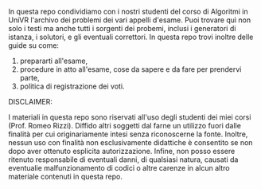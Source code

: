 In questa repo condividiamo con i nostri studenti del corso di Algoritmi in UniVR l'archivo dei problemi dei vari appelli d'esame. Puoi trovare quì non solo i testi ma anche tutti i sorgenti dei probemi, inclusi i generatori di istanza, i solutori, e gli eventuali correttori.
In questa repo trovi inoltre delle guide su come:

1. prepararti all'esame,
2. procedure in atto all'esame, cose da sapere e da fare per prendervi parte,
3. politica di registrazione dei voti.

DISCLAIMER:

I materiali in questa repo sono riservati all'uso degli studenti dei miei corsi (Prof. Romeo Rizzi). Diffido altri soggetti dal farne un utilizzo fuori dalle finalità per cui originariamente intesi senza riconoscerne la fonte. Inoltre, nessun uso con finalità non esclusivamente didattiche è consentito se non dopo aver ottenuto esplicita autorizzazione.
Infine, non posso essere ritenuto responsabile di eventuali danni, di qualsiasi natura, causati da eventualie malfunzionamento di codici o altre carenze in alcun altro materiale contenuti in questa repo.
